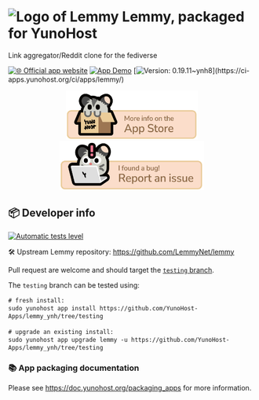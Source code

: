 <!--
N.B.: This README was automatically generated by <https://github.com/YunoHost/apps_tools/blob/main/readme_generator>
It shall NOT be edited by hand.
-->

<h1>
  <img src="https://raw.githubusercontent.com/YunoHost/apps/main/logos/lemmy.png" width="32px" alt="Logo of Lemmy">
  Lemmy, packaged for YunoHost
</h1>

Link aggregator/Reddit clone for the fediverse

[![🌐 Official app website](https://img.shields.io/badge/Official_app_website-darkgreen?style=for-the-badge)](https://join-lemmy.org/)
[![App Demo](https://img.shields.io/badge/App_Demo-blue?style=for-the-badge)](https://lemmy.ml/)
[![Version: 0.19.11~ynh8](https://img.shields.io/badge/Version-0.19.11~ynh8-rgba(0,150,0,1)?style=for-the-badge)](https://ci-apps.yunohost.org/ci/apps/lemmy/)

<div align="center">
<a href="https://apps.yunohost.org/app/lemmy"><img height="100px" src="https://github.com/YunoHost/yunohost-artwork/raw/refs/heads/main/badges/neopossum-badges/badge_more_info_on_the_appstore.svg"/></a>
<a href="https://github.com/YunoHost-Apps/lemmy_ynh/issues"><img height="100px" src="https://github.com/YunoHost/yunohost-artwork/raw/refs/heads/main/badges/neopossum-badges/badge_report_an_issue.svg"/></a>
</div>

## 📦 Developer info

[![Automatic tests level](https://apps.yunohost.org/badge/cilevel/lemmy)](https://ci-apps.yunohost.org/ci/apps/lemmy/)

🛠️ Upstream Lemmy repository: <https://github.com/LemmyNet/lemmy>

Pull request are welcome and should target the [`testing` branch](https://github.com/YunoHost-Apps/lemmy_ynh/tree/testing).

The `testing` branch can be tested using:
```
# fresh install:
sudo yunohost app install https://github.com/YunoHost-Apps/lemmy_ynh/tree/testing

# upgrade an existing install:
sudo yunohost app upgrade lemmy -u https://github.com/YunoHost-Apps/lemmy_ynh/tree/testing
```

### 📚 App packaging documentation

Please see <https://doc.yunohost.org/packaging_apps> for more information.
